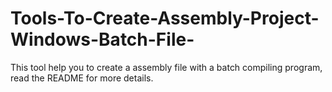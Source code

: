 # Tools-To-Create-Assembly-Project-Windows-Batch-File-
This tool help you to create a assembly file with a batch compiling program, read the README for more details.
